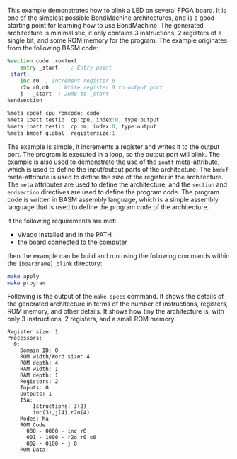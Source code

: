  This example demonstrates how to blink a LED on several FPGA board. It is one of the simplest possible BondMachine architectures, and is a good starting point for learning how to use BondMachine. The generated architecture is minimalistic, it only contains 3 instructions, 2 registers of a single bit, and some ROM memory for the program. The example originates from the following BASM code:

```asm
%section code .romtext
	entry _start    ; Entry point
_start:
	inc	r0	; Increment register 0
	r2o	r0,o0	; Write register 0 to output port
	j	_start	; Jump to _start
%endsection

%meta cpdef	cpu	romcode: code
%meta ioatt	testio	cp:cpu, index:0, type:output
%meta ioatt	testio	cp:bm, index:0, type:output
%meta bmdef	global	registersize:1
```

The example is simple, it increments a register and writes it to the output port. The program is executed in a loop, so the output port will blink. The example is also used to demonstrate the use of the `ioatt` meta-attribute, which is used to define the input/output ports of the architecture. The `bmdef` meta-attribute is used to define the size of the register in the architecture. The `meta` attributes are used to define the architecture, and the `section` and `endsection` directives are used to define the program code. The program code is written in BASM assembly language, which is a simple assembly language that is used to define the program code of the architecture.

if the following requirements are met:
 - vivado installed and in the PATH
 - the board connected to the computer

then the example can be build and run using the following commands within the `[boardname]_blink` directory:

```bash
make apply
make program
```

Following is the output of the `make specs` command. It shows the details of the generated architecture in terms of the number of instructions, registers, ROM memory, and other details.
It shows how tiny the architecture is, with only 3 instructions, 2 registers, and a small ROM memory.

```text
Register size: 1
Processors:
  0:
    Domain ID: 0
    ROM width/Word size: 4
    ROM depth: 4
    RAM width: 1
    RAM depth: 1
    Registers: 2
    Inputs: 0
    Outputs: 1
    ISA:
        Istructions: 3(2)
        inc(3),j(4),r2o(4)
    Modes: ha
    ROM Code:
      000 - 0000 - inc r0
      001 - 1000 - r2o r0 o0
      002 - 0100 - j 0
    ROM Data:
```